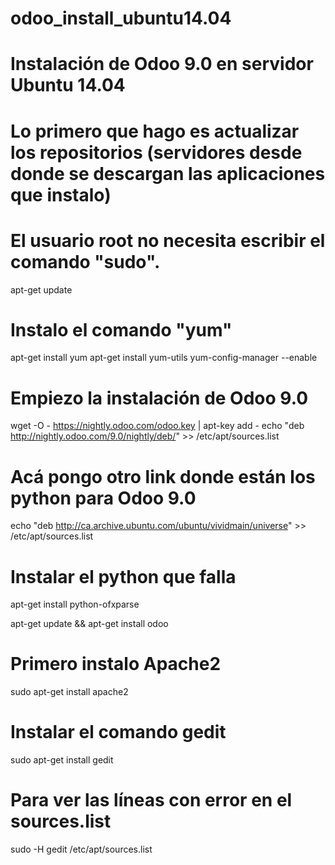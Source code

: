 # odoo_install_ubuntu14.04
# Instalación de Odoo 9.0 en servidor Ubuntu 14.04

# Lo primero que hago es actualizar los repositorios (servidores desde donde se descargan las aplicaciones que instalo)
# El usuario root no necesita escribir el comando "sudo".
apt-get update

# Instalo el comando "yum"
apt-get install yum
apt-get install yum-utils
yum-config-manager --enable



# Empiezo la instalación de Odoo 9.0




















wget -O - https://nightly.odoo.com/odoo.key | apt-key add -
echo "deb http://nightly.odoo.com/9.0/nightly/deb/" >> /etc/apt/sources.list

# Acá pongo otro link donde están los python para Odoo 9.0
echo "deb http://ca.archive.ubuntu.com/ubuntu/vividmain/universe" >> /etc/apt/sources.list
# Instalar el python que falla
apt-get install python-ofxparse

apt-get update && apt-get install odoo




# Primero instalo Apache2
sudo apt-get install apache2

# Instalar el comando gedit
sudo apt-get install gedit

# Para ver las líneas con error en el sources.list 
sudo -H gedit /etc/apt/sources.list

